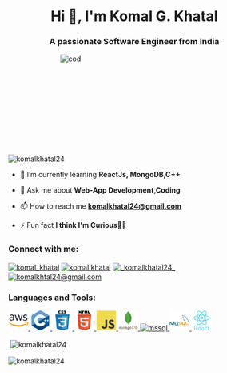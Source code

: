 
<h1 align="center">Hi 👋, I'm Komal G. Khatal</h1>
<h3 align="center">A passionate Software Engineer from India</h3>
<img align = "right" alt="cod" width="400"  height="200"style="mix-blend-mode: multiply; margin-left: 10 " src="https://camo.githubusercontent.com/55bf1c5bb8719075846b61ce1df1cf69528f02d1c23d6a32728a41f1479710c3/68747470733a2f2f737465616d75736572696d616765732d612e616b616d616968642e6e65742f7567632f313633313934373634383936343738353437342f383143424131353137383436364444343731393541323339323332323032453738393837423731342f3f696d773d36333726696d683d33353826696d613d66697426696d706f6c6963793d4c6574746572626f7826696d636f6c6f723d253233303030303030266c6574746572626f783d74727565"


<p align="right"> <img src="https://komarev.com/ghpvc/?username=komalkhatal24&label=Profile%20views&color=0e75b6&style=flat" alt="komalkhatal24" /> </p>

- 🌱 I’m currently learning **ReactJs, MongoDB,C++**

- 💬 Ask me about **Web-App Development,Coding**

- 📫 How to reach me **komalkhatal24@gmail.com**

- ⚡ Fun fact **I think I'm Curious🧐🧐**

<h3 align="left">Connect with me:</h3>
<p align="left">
<a href="https://twitter.com/komal_khatal" target="blank"><img align="center" src="https://raw.githubusercontent.com/rahuldkjain/github-profile-readme-generator/master/src/images/icons/Social/twitter.svg" alt="komal_khatal" height="30" width="40" /></a>
<a href="https://linkedin.com/in/komal khatal" target="blank"><img align="center" src="https://raw.githubusercontent.com/rahuldkjain/github-profile-readme-generator/master/src/images/icons/Social/linked-in-alt.svg" alt="komal khatal" height="30" width="40" /></a>
<a href="https://instagram.com/_komalkhatal24_" target="blank"><img align="center" src="https://raw.githubusercontent.com/rahuldkjain/github-profile-readme-generator/master/src/images/icons/Social/instagram.svg" alt="_komalkhatal24_" height="30" width="40" /></a>
<a href="https://medium.com/komalkhtal24@gmail.com" target="blank"><img align="center" src="https://raw.githubusercontent.com/rahuldkjain/github-profile-readme-generator/master/src/images/icons/Social/medium.svg" alt="komalkhtal24@gmail.com" height="30" width="40" /></a>
</p>

<h3 align="left">Languages and Tools:</h3>
<p align="left"> <a href="https://aws.amazon.com" target="_blank" rel="noreferrer"> <img src="https://raw.githubusercontent.com/devicons/devicon/master/icons/amazonwebservices/amazonwebservices-original-wordmark.svg" alt="aws" width="40" height="40"/> </a> <a href="https://www.w3schools.com/cpp/" target="_blank" rel="noreferrer"> <img src="https://raw.githubusercontent.com/devicons/devicon/master/icons/cplusplus/cplusplus-original.svg" alt="cplusplus" width="40" height="40"/> </a> <a href="https://www.w3schools.com/css/" target="_blank" rel="noreferrer"> <img src="https://raw.githubusercontent.com/devicons/devicon/master/icons/css3/css3-original-wordmark.svg" alt="css3" width="40" height="40"/> </a> <a href="https://www.w3.org/html/" target="_blank" rel="noreferrer"> <img src="https://raw.githubusercontent.com/devicons/devicon/master/icons/html5/html5-original-wordmark.svg" alt="html5" width="40" height="40"/> </a> <a href="https://developer.mozilla.org/en-US/docs/Web/JavaScript" target="_blank" rel="noreferrer"> <img src="https://raw.githubusercontent.com/devicons/devicon/master/icons/javascript/javascript-original.svg" alt="javascript" width="40" height="40"/> </a> <a href="https://www.mongodb.com/" target="_blank" rel="noreferrer"> <img src="https://raw.githubusercontent.com/devicons/devicon/master/icons/mongodb/mongodb-original-wordmark.svg" alt="mongodb" width="40" height="40"/> </a> <a href="https://www.microsoft.com/en-us/sql-server" target="_blank" rel="noreferrer"> <img src="https://www.svgrepo.com/show/303229/microsoft-sql-server-logo.svg" alt="mssql" width="40" height="40"/> </a> <a href="https://www.mysql.com/" target="_blank" rel="noreferrer"> <img src="https://raw.githubusercontent.com/devicons/devicon/master/icons/mysql/mysql-original-wordmark.svg" alt="mysql" width="40" height="40"/> </a> <a href="https://reactjs.org/" target="_blank" rel="noreferrer"> <img src="https://raw.githubusercontent.com/devicons/devicon/master/icons/react/react-original-wordmark.svg" alt="react" width="40" height="40"/> </a> </p>

<p>&nbsp;<img align="center" src="https://github-readme-stats.vercel.app/api?username=komalkhatal24&show_icons=true&locale=en" alt="komalkhatal24" /></p>

<p><img align="center" src="https://github-readme-streak-stats.herokuapp.com/?user=komalkhatal24&" alt="komalkhatal24" /></p>

